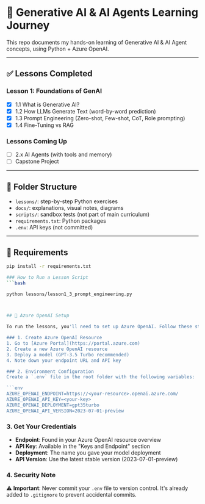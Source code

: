 # 🧠 Generative AI & AI Agents Learning Journey

This repo documents my hands-on learning of Generative AI & AI Agent concepts, using Python + Azure OpenAI.

---

## ✅ Lessons Completed

### Lesson 1: Foundations of GenAI
- [x] 1.1 What is Generative AI?
- [x] 1.2 How LLMs Generate Text (word-by-word prediction)
- [x] 1.3 Prompt Engineering (Zero-shot, Few-shot, CoT, Role prompting)
- [x] 1.4 Fine-Tuning vs RAG

### Lessons Coming Up
- [ ] 2.x AI Agents (with tools and memory)
- [ ] Capstone Project

---

## 📂 Folder Structure

- `lessons/`: step-by-step Python exercises
- `docs/`: explanations, visual notes, diagrams
- `scripts/`: sandbox tests (not part of main curriculum)
- `requirements.txt`: Python packages
- `.env`: API keys (not committed)

---

## 📜 Requirements
```bash
pip install -r requirements.txt

### How to Run a Lesson Script
```bash

python lessons/lesson1_3_prompt_engineering.py



## 🔐 Azure OpenAI Setup

To run the lessons, you'll need to set up Azure OpenAI. Follow these steps:

### 1. Create Azure OpenAI Resource
1. Go to [Azure Portal](https://portal.azure.com)
2. Create a new Azure OpenAI resource
3. Deploy a model (GPT-3.5 Turbo recommended)
4. Note down your endpoint URL and API key

### 2. Environment Configuration
Create a `.env` file in the root folder with the following variables:

```env
AZURE_OPENAI_ENDPOINT=https://<your-resource>.openai.azure.com/
AZURE_OPENAI_API_KEY=<your-key>
AZURE_OPENAI_DEPLOYMENT=gpt35turbo
AZURE_OPENAI_API_VERSION=2023-07-01-preview
```

### 3. Get Your Credentials
- **Endpoint**: Found in your Azure OpenAI resource overview
- **API Key**: Available in the "Keys and Endpoint" section
- **Deployment**: The name you gave your model deployment
- **API Version**: Use the latest stable version (2023-07-01-preview)

### 4. Security Note
⚠️ **Important**: Never commit your `.env` file to version control. It's already added to `.gitignore` to prevent accidental commits.
